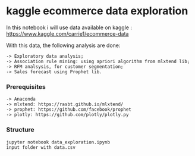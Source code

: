 # kaggle ecommerce data exploration

In this notebook i will use data available on kaggle : https://www.kaggle.com/carrie1/ecommerce-data

With this data, the following analysis are done:

	-> Exploratory data analysis;
	-> Association rule mining: using apriori algorithm from mlxtend lib;
	-> RFM analsysis, for customer segmentation;
	-> Sales forecast using Prophet lib.

### Prerequisites

	-> Anaconda
	-> mlxtend: https://rasbt.github.io/mlxtend/
	-> prophet: https://github.com/facebook/prophet
	-> plotly: https://github.com/plotly/plotly.py

### Structure

	jupyter notebook data_exploration.ipynb
	input folder with data.csv 
	